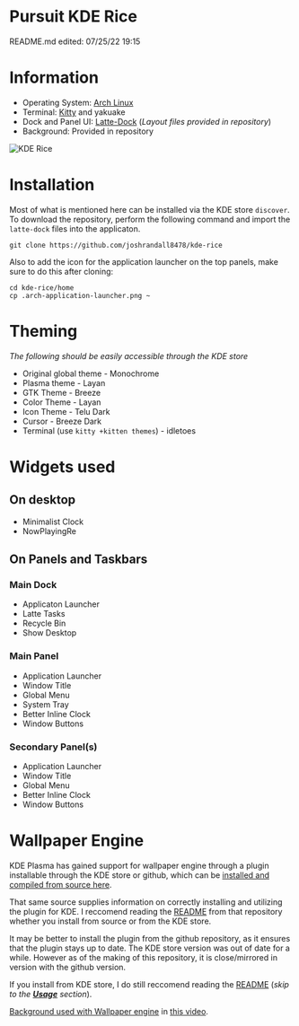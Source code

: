 # Pursuit KDE Rice
README.md edited: 07/25/22 19:15
# Information
- Operating System: [Arch Linux](https://archlinux.org/)
- Terminal: [Kitty](https://sw.kovidgoyal.net/kitty/) and yakuake
- Dock and Panel UI: [Latte-Dock](https://store.kde.org/p/1169519/) (*Layout files provided in repository*)
- Background: Provided in repository

![KDE Rice](https://i.imgur.com/DvBh0ZQ.png)

# Installation
Most of what is mentioned here can be installed via the KDE store `discover`. To download the repository, perform the following command and import the `latte-dock` files into the applicaton.

```git clone https://github.com/joshrandall8478/kde-rice```

Also to add the icon for the application launcher on the top panels, make sure to do this after cloning:
```
cd kde-rice/home 
cp .arch-application-launcher.png ~
```

# Theming
*The following should be easily accessible through the KDE store*
- Original global theme - Monochrome
- Plasma theme - Layan
- GTK Theme - Breeze
- Color Theme - Layan
- Icon Theme - Telu Dark
- Cursor - Breeze Dark
- Terminal (use `kitty +kitten themes`) - idletoes

# Widgets used
## On desktop
- Minimalist Clock
- NowPlayingRe
## On Panels and Taskbars
### Main Dock
- Applicaton Launcher 
- Latte Tasks
- Recycle Bin
- Show Desktop
### Main Panel
- Application Launcher
- Window Title
- Global Menu
- System Tray
- Better Inline Clock
- Window Buttons
### Secondary Panel(s)
- Application Launcher
- Window Title
- Global Menu
- Better Inline Clock
- Window Buttons


# Wallpaper Engine
KDE Plasma has gained support for wallpaper engine through a plugin installable through the KDE store or github, which can be [installed and compiled from source here](https://github.com/catsout/wallpaper-engine-kde-plugin).

That same source supplies information on correctly installing and utilizing the plugin for KDE. I reccomend reading the [README](https://github.com/catsout/wallpaper-engine-kde-plugin/blob/main/README.md) from that repository whether you install from source or from the KDE store.

It may be better to install the plugin from the github repository, as it ensures that the plugin stays up to date. The KDE store version was out of date for a while. However as of the making of this repository, it is close/mirrored in version with the github version.

If you install from KDE store, I do still reccomend reading the [README](https://github.com/catsout/wallpaper-engine-kde-plugin/blob/main/README.md) (*skip to the* ***[Usage](https://github.com/catsout/wallpaper-engine-kde-plugin/blob/main/README.md#usage)*** *section*).

[Background used with Wallpaper engine](https://steamcommunity.com/sharedfiles/filedetails/?id=2813843465) in [this video](https://www.youtube.com/watch?v=W1qb7m-xs50).
